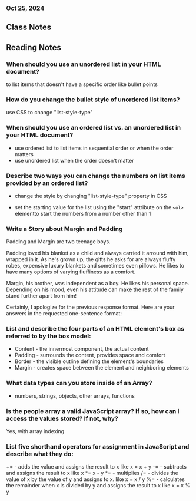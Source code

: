 
### Oct 25, 2024

## Class Notes


## Reading Notes

### When should you use an unordered list in your HTML document?
to list items that doesn't have a specific order like bullet points

### How do you change the bullet style of unordered list items?
use CSS to change "list-style-type"  

### When should you use an ordered list vs. an unordered list in your HTML document?
- use ordered list to list items in sequential order or when the order matters
- use unordered list when the order doesn't matter

### Describe two ways you can change the numbers on list items provided by an ordered list?

- change the style by changing "list-style-type" property in CSS

- set the starting value for the list using the "start" attribute on the `<ol>` elementto start the numbers from a number other than 1

### Write a Story about Margin and Padding

Padding and Margin are two teenage boys. 

Padding loved his blanket as a child and always carried it arround with him, wrapped in it. As he's grown up, the gifts he asks for are always fluffy robes, expensive luxury blankets and sometimes even pillows. He likes to have many options of varying fluffiness as a comfort. 

Margin, his brother, was independent as a boy. He likes his personal space. Depending on his mood, even his attitude can make the rest of the family stand further apart from him! 

Certainly, I apologize for the previous response format. Here are your answers in the requested one-sentence format:

### List and describe the four parts of an HTML element's box as referred to by the box model:

- Content - the innermost component, the actual content
- Padding - surrounds the content, provides space and comfort
- Border - the visible outline defining the element's boundaries
- Margin - creates space between the element and neighboring elements

### What data types can you store inside of an Array?
- numbers, strings, objects, other arrays, functions

### Is the people array a valid JavaScript array? If so, how can I access the values stored? If not, why?

Yes, with array indexing

### List five shorthand operators for assignment in JavaScript and describe what they do:

+= - adds the value and assigns the result to x like x = x + y
-= - subtracts and assigns the result to x like x *= x - y
*= - multiplies 
/= - divides the value of x by the value of y and assigns to x. like  x = x / y
%= - calculates the remainder when x is divided by y and assigns the result to x like x = x % y

